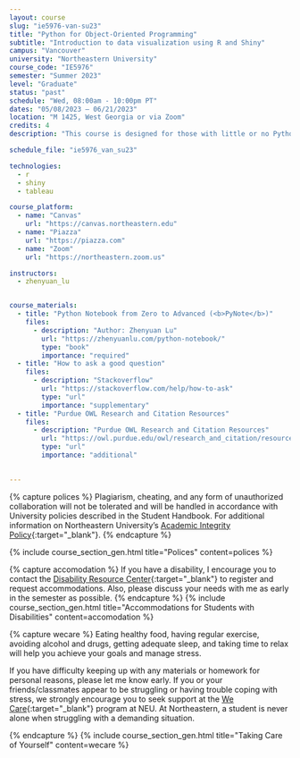 ```yaml
---
layout: course
slug: "ie5976-van-su23"
title: "Python for Object-Oriented Programming" 
subtitle: "Introduction to data visualization using R and Shiny"
campus: "Vancouver"
university: "Northeastern University"
course_code: "IE5976"
semester: "Summer 2023"
level: "Graduate"
status: "past"
schedule: "Wed, 08:00am - 10:00pm PT"
dates: "05/08/2023 – 06/21/2023"
location: "M 1425, West Georgia or via Zoom"
credits: 4
description: "This course is designed for those with little or no Python programming experience, and it is filled with concise, easy-to-understand examples that will help you learn quickly and effectively. Throughout this comprehensive guide, we'll cover a wide range of topics, including data types, control structures, functions, and more."

schedule_file: "ie5976_van_su23"

technologies:
  - r
  - shiny
  - tableau

course_platform:
  - name: "Canvas"
    url: "https://canvas.northeastern.edu"
  - name: "Piazza"
    url: "https://piazza.com"
  - name: "Zoom"
    url: "https://northeastern.zoom.us"

instructors:
  - zhenyuan_lu


course_materials:
  - title: "Python Notebook from Zero to Advanced (<b>PyNote</b>)"
    files:
      - description: "Author: Zhenyuan Lu"
        url: "https://zhenyuanlu.com/python-notebook/"
        type: "book"
        importance: "required"
  - title: "How to ask a good question"
    files:
      - description: "Stackoverflow"
        url: "https://stackoverflow.com/help/how-to-ask"
        type: "url"
        importance: "supplementary"
  - title: "Purdue OWL Research and Citation Resources"
    files:
      - description: "Purdue OWL Research and Citation Resources"
        url: "https://owl.purdue.edu/owl/research_and_citation/resources.html"
        type: "url"
        importance: "additional"
  

---
```


<!-- Polices-->
{% capture polices %}
Plagiarism, cheating, and any form of unauthorized collaboration will not be tolerated and will be handled in accordance with University policies described in the Student Handbook. For additional information on Northeastern University’s [Academic Integrity Policy](http://www.northeastern.edu/osccr/academic-integrity-policy/){:target="_blank"}.
{% endcapture %}

{% include course_section_gen.html title="Polices" content=polices %}


<!-- Accomodation -->
{% capture accomodation %}
If you have a disability, I encourage you to contact the [Disability Resource Center](http://www.northeastern.edu/drc/about-the-drc/){:target="_blank"} to register and request accommodations. Also, please discuss your needs with me as early in the semester as possible.
{% endcapture %}
{% include course_section_gen.html title="Accommodations for Students with Disabilities" content=accomodation %}


<!-- Wecare -->
{% capture wecare %}
Eating healthy food, having regular exercise, avoiding alcohol and drugs, getting adequate sleep, and taking time to relax will help you achieve your goals and manage stress.

If you have difficulty keeping up with any materials or homework for personal reasons, please let me know early. If you or your friends/classmates appear to be struggling or having trouble coping with stress, we strongly encourage you to seek support at the [We Care](https://studentlife.northeastern.edu/we-care/){:target="_blank"} program at NEU. At Northeastern, a student is never alone when struggling with a demanding situation.

{% endcapture %}
{% include course_section_gen.html title="Taking Care of Yourself" content=wecare %}
